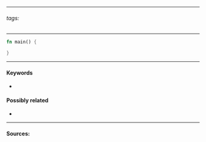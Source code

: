 ***
###### tags: # 
***

```rust
fn main() {

}
```
***
#### Keywords
- 
#### Possibly related
- 
***
#### Sources:
